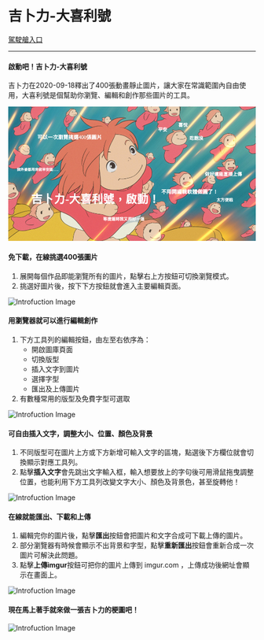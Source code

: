 # 吉卜力-大喜利號
[駕駛艙入口](https://zack0711.github.io/ghibli-oogiri/ "Entry Link")

***

#### 啟動吧！吉卜力-大喜利號
吉卜力在2020-09-18釋出了400張動畫靜止圖片，讓大家在常識範圍內自由使用，大喜利號是個幫助你瀏覽、編輯和創作那些圖片的工具。

![Introfuction Image](/intro/intro-0.jpg "Introfuction Image")

#### 免下載，在線挑選400張圖片
1. 展開每個作品即能瀏覽所有的圖片，點擊右上方按鈕可切換瀏覽模式。
2. 挑選好圖片後，按下下方按鈕就會進入主要編輯頁面。

![Introfuction Image](/images/intro-1.jpg "Introfuction Image")

#### 用瀏覽器就可以進行編輯創作
1. 下方工具列的編輯按鈕，由左至右依序為：
   * 開啟圖庫頁面
   * 切換版型
   * 插入文字到圖片
   * 選擇字型
   * 匯出及上傳圖片
2. 有數種常用的版型及免費字型可選取

![Introfuction Image](/images/intro-2.jpg "Introfuction Image")

#### 可自由插入文字，調整大小、位置、顏色及背景
1. 不同版型可在圖片上方或下方新增可輸入文字的區塊，點選後下方欄位就會切換顯示對應工具列。
2. 點擊**插入文字**會先跳出文字輸入框，輸入想要放上的字句後可用滑鼠拖曳調整位置，也能利用下方工具列改變文字大小、顏色及背景色，甚至旋轉他！

![Introfuction Image](/images/intro-3.jpg "Introfuction Image")

#### 在線就能匯出、下載和上傳
1. 編輯完你的圖片後，點擊**匯出**按鈕會把圖片和文字合成可下載上傳的圖片。
2. 部分瀏覽器有時候會顯示不出背景和字型，點擊**重新匯出**按鈕會重新合成一次圖片可解決此問題。
3. 點擊**上傳imgur**按鈕可把你的圖片上傳到 imgur.com ，上傳成功後網址會顯示在畫面上。

![Introfuction Image](/images/intro-4.jpg "Introfuction Image")

#### 現在馬上著手就來做一張吉卜力的梗圖吧！

![Introfuction Image](/images/intro-6.jpg "Introfuction Image")
